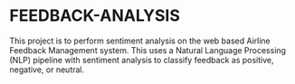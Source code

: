 # FEEDBACK-ANALYSIS
This project is to perform sentiment analysis on the web based Airline Feedback Management system. This uses a Natural Language Processing (NLP) pipeline with sentiment analysis to classify feedback as positive, negative, or neutral.
